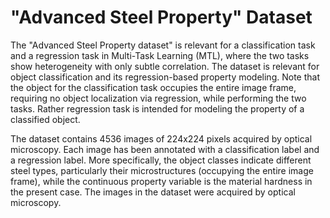 # "Advanced Steel Property" Dataset
The "Advanced Steel Property dataset" is relevant for a classification task and a regression task in Multi-Task Learning (MTL), where the two tasks show heterogeneity with only subtle correlation. The dataset is relevant for object classification and its regression-based property modeling. Note that the object for the classification task occupies the entire image frame, requiring no object localization via regression, while performing the two tasks. Rather regression task is intended for modeling the property of a classified object.  

The dataset contains 4536 images of 224x224 pixels acquired by optical microscopy. Each image has been annotated with a classification label and a regression label. More specifically, the object classes indicate different steel types, particularly their microstructures (occupying the entire image frame), while the continuous property variable is the material hardness in the present case. The images in the dataset were acquired by optical microscopy.   
